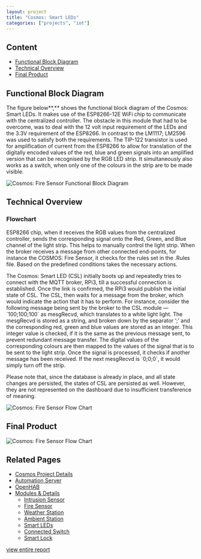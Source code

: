 ```yaml
---
layout: project
title: "Cosmos: Smart LEDs"
categories: ["projects", "iot"]
--- 
```


## Content


- [Functional Block Diagram](#functional-block-diagram)
- [Technical Overview](#technical-overview)
- [Final Product](#final-product)


## Functional Block Diagram


The figure below**,** shows the functional block diagram of the Cosmos: Smart LEDs. It makes use of the ESP8266-12E WiFi chip to communicate with the centralized controller. The obstacle in this module that had to be overcome, was to deal with the 12 volt input requirement of the LEDs and the 3.3V requirement of the ESP8266. In contrast to the LM1117; LM2596 was used to satisfy both the requirements. The TIP-122 transistor is used for amplification of current from the ESP8266 to allow for translation of the digitally encoded values of the red, blue and green signals into an amplified version that can be recognised by the RGB LED strip. It simultaneously also works as a switch, when only one of the colours in the strip are to be made visible.

![Cosmos: Fire Sensor Functional Block Diagram](https://project-odyssey.s3.us-east-2.amazonaws.com/04ea0103e039d21e76dedd2284138be7.png)

## Technical Overview


### Flowchart

ESP8266 chip, when it receives the RGB values from the centralized controller, sends the corresponding signal onto the Red, Green, and Blue channel of the light strip. This helps to manually control the light strip. When the broker receives a message from other connected end-points, for instance the COSMOS: Fire Sensor, it checks for the rules set in the .Rules file. Based on the predefined conditions takes the necessary actions.  
  
The Cosmos: Smart LED (CSL) initially boots up and repeatedly tries to connect with the MQTT broker, RPi3, till a successful connection is established. Once the link is confirmed, the RPi3 would publish the initial state of CSL. The CSL, then waits for a message from the broker, which would indicate the action that it has to perform. For instance, consider the following message being sent by the broker to the CSL module —\`100;100;100\` as mesgRecvd, which translates to a white light light. The mesgRecvd is stored as a string, and broken down by the separator ‘;’ and the corresponding red, green and blue values are stored as an integer. This integer value is checked, if it is the same as the previous message sent, to prevent redundant message transfer. The digital values of the corresponding colours are then mapped to the values of the signal that is to be sent to the light strip. Once the signal is processed, it checks if another message has been received. If the next mesgRecvd is \`0;0;0\`, it would simply turn off the strip.  
  
Please note that, since the database is already in place, and all state changes are persisted, the states of CSL are persisted as well. However, they are not represented on the dashboard due to insufficient transference of meaning.

![Cosmos: Fire Sensor Flow Chart](https://project-odyssey.s3.us-east-2.amazonaws.com/3b66589bb2dc050cc92c40e0ff676c16.png)

## Final Product

![Cosmos: Fire Sensor Flow Chart](https://project-odyssey.s3.us-east-2.amazonaws.com/a2b3dccf338884f1b3d37275b2bc2dc0.jpg)

## Related Pages

- [Cosmos Project Details](01-cosmos-project-details.html)
- [Automation Server](02-cosmos-automation-server.html)
- [OpenHAB](03-cosmos-openhab.html)
- [Modules & Details](04-cosmos-00-modules-introduction.html)
    - [Intrusion Sensor](04-cosmos-01-modules-intrusion-sensor.html)
    - [Fire Sensor](04-cosmos-02-modules-fire-sensor.html)
    - [Weather Station](04-cosmos-03-modules-weather-station.html)
    - [Ambient Station](04-cosmos-04-modules-ambient-station.html)
    - [Smart LEDs](04-cosmos-05-modules-smart-leds.html)
    - [Connected Switch](04-cosmos-06-modules-connected-switches.html)
    - [Smart Lock](04-cosmos-07-modules-smart-lock.html)


[view entire report](https://project-odyssey.s3.us-east-2.amazonaws.com/Odyssey-Resources/Projects/Cosmos/D3C319827A97C2D9EB8A5FBDC80A76D4.pdf)
